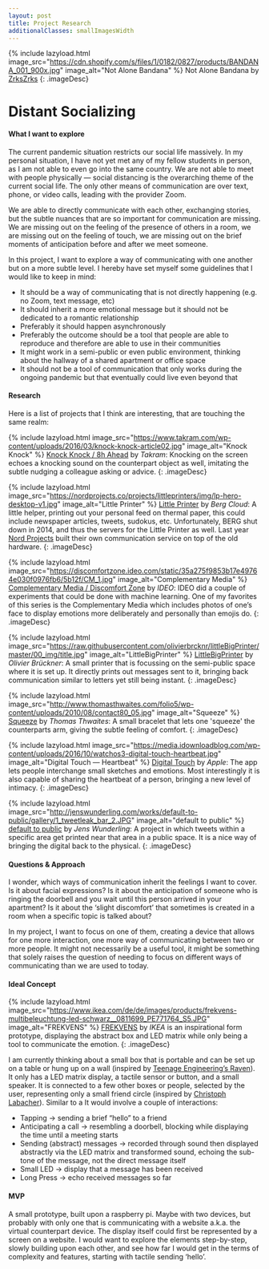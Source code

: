 ```yaml
---
layout: post
title: Project Research
additionalClasses: smallImagesWidth
---
```


{% include lazyload.html image_src="https://cdn.shopify.com/s/files/1/0182/0827/products/BANDANA_001_900x.jpg" image_alt="Not Alone Bandana" %}
Not Alone Bandana by [ZrksZrks](https://zirkus-zirkus.com/products/not-alone-bandana)
{: .imageDesc}

# Distant Socializing

#### What I want to explore

The current pandemic situation restricts our social life massively. In my personal situation, I have not yet met any of my fellow students in person, as I am not able to even go into the same country. We are not able to meet with people physically — social distancing is the overarching theme of the current social life. The only other means of communication are over text, phone, or video calls, leading with the provider Zoom.

We are able to directly communicate with each other, exchanging stories, but the subtle nuances that are so important for communication are missing. We are missing out on the feeling of the presence of others in a room, we are missing out on the feeling of touch, we are missing out on the brief moments of anticipation before and after we meet someone.

In this project, I want to explore a way of communicating with one another but on a more subtle level. I hereby have set myself some guidelines that I would like to keep in mind:

- It should be a way of communicating that is not directly happening (e.g. no Zoom, text message, etc)
- It should inherit a more emotional message but it should not be dedicated to a romantic relationship
- Preferably it should happen asynchronously
- Preferably the outcome should be a tool that people are able to reproduce and therefore are able to use in their communities
- It might work in a semi-public or even public environment, thinking about the hallway of a shared apartment or office space
- It should not be a tool of communication that only works during the ongoing pandemic but that eventually could live even beyond that

#### Research

Here is a list of projects that I think are interesting, that are touching the same realm:

{% include lazyload.html image_src="https://www.takram.com/wp-content/uploads/2016/03/knock-knock-article02.jpg" image_alt="Knock Knock" %}
[Knock Knock / 8h Ahead](https://www.takram.com/projects/8h-ahead/) by *Takram*: Knocking on the screen echoes a knocking sound on the counterpart object as well, imitating the subtle nudging a colleague asking or advice.
{: .imageDesc}

{% include lazyload.html image_src="https://nordprojects.co/projects/littleprinters/img/lp-hero-desktop-v1.jpg" image_alt="Little Printer" %}
[Little Printer](https://www.dezeen.com/2014/09/09/little-printer-design-company-berg-to-close/) by *Berg Cloud*: A little helper, printing out your personal feed on thermal paper, this could include newspaper articles, tweets, sudokus, etc. Unfortunately, BERG shut down in 2014, and thus the servers for the Little Printer as well. Last year [Nord Projects](https://nordprojects.co/projects/littleprinters/) built their own communication service on top of the old hardware.
{: .imageDesc}

{% include lazyload.html image_src="https://discomfortzone.ideo.com/static/35a275f9853b17e49764e030f0976fb6/5b12f/CM_1.jpg" image_alt="Complementary Media" %}
[Complementary Media / Discomfort Zone](https://discomfortzone.ideo.com/ComplementaryMedia/) by *IDEO*: IDEO did a couple of experiments that could be done with machine learning. One of my favorites of this series is the Complementary Media which includes photos of one’s face to display emotions more deliberately and personally than emojis do.
{: .imageDesc}

{% include lazyload.html image_src="https://raw.githubusercontent.com/olivierbrcknr/littleBigPrinter/master/00_img/title.jpg" image_alt="LittleBigPrinter" %}
[LittleBigPrinter](https://little-big-printer-messenger.now.sh/) by *Olivier Brückner*: A small printer that is focussing on the semi-public space where it is set up. It directly prints out messages sent to it, bringing back communication similar to letters yet still being instant.
{: .imageDesc}

{% include lazyload.html image_src="http://www.thomasthwaites.com/folio5/wp-content/uploads/2010/08/contact80_05.jpg" image_alt="Squeeze" %}
[Squeeze](https://www.thomasthwaites.com/squeeze/) by *Thomas Thwaites*: A small bracelet that lets one 'squeeze' the counterparts arm, giving the subtle feeling of comfort.
{: .imageDesc}

{% include lazyload.html image_src="https://media.idownloadblog.com/wp-content/uploads/2016/10/watchos3-digital-touch-heartbeat.jpg" image_alt="Digital Touch — Heartbeat" %}
[Digital Touch](https://support.apple.com/en-gb/guide/watch/apdebd0bb96c/watchos) by *Apple*: The app lets people interchange small sketches and emotions. Most interestingly it is also capable of sharing the heartbeat of a person, bringing a new level of intimacy.
{: .imageDesc}

{% include lazyload.html image_src="http://jenswunderling.com/works/default-to-public/gallery/1_tweetleak_bar_2.JPG" image_alt="default to public" %}
[default to public](http://jenswunderling.com/works/default-to-public/) by *Jens Wunderling*: A project in which tweets within a specific area get printed near that area in a public space. It is a nice way of bringing the digital back to the physical. 
{: .imageDesc}

#### Questions & Approach

I wonder, which ways of communication inherit the feelings I want to cover. Is it about facial expressions? Is it about the anticipation of someone who is ringing the doorbell and you wait until this person arrived in your apartment? Is it about the ‘slight discomfort’ that sometimes is created in a room when a specific topic is talked about?

In my project, I want to focus on one of them, creating a device that allows for one more interaction, one more way of communicating between two or more people. It might not necessarily be a useful tool, it might be something that solely raises the question of needing to focus on different ways of communicating than we are used to today.


#### Ideal Concept

{% include lazyload.html image_src="https://www.ikea.com/de/de/images/products/frekvens-multibeleuchtung-led-schwarz__0811699_PE771764_S5.JPG" image_alt="FREKVENS" %}
[FREKVENS](https://www.ikea.com/de/de/p/frekvens-multibeleuchtung-led-schwarz-30420354/) by *IKEA* is an inspirational form prototype, displaying the abstract box and LED matrix while only being a tool to communicate the emotion.
{: .imageDesc}

I am currently thinking about a small box that is portable and can be set up on a table or hung up on a wall (inspired by [Teenage Engineering’s Raven](https://teenage.engineering/designs/R)). It only has a LED matrix display, a tactile sensor or button, and a small speaker. It is connected to a few other boxes or people, selected by the user, representing only a small friend circle (inspired by [Christoph Labacher](https://www.christophlabacher.com/notes/student-project-archive)).
Similar to a
It would involve a couple of interactions:
- Tapping → sending a brief “hello” to a friend
- Anticipating a call → resembling a doorbell, blocking while displaying the time until a meeting starts
- Sending (abstract) messages → recorded through sound then displayed abstractly via the LED matrix and transformed sound, echoing the sub-tone of the message, not the direct message itself
- Small LED → display that a message has been received
- Long Press → echo received messages so far

#### MVP

A small prototype, built upon a raspberry pi. Maybe with two devices, but probably with only one that is communicating with a website a.k.a. the virtual counterpart device. The display itself could first be represented by a screen on a website. I would want to explore the elements step-by-step, slowly building upon each other, and see how far I would get in the terms of complexity and features, starting with tactile sending ‘hello’.
